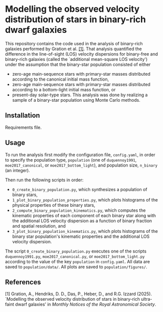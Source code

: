 # Modelling the observed velocity distribution of stars in binary-rich dwarf galaxies

This repository contains the code used in the analysis of binary-rich galaxies performed by Gration et al. [[1]](#1). That analysis quantified the difference in the line-of-sight (LOS) velocity dispersions for binary-free and binary-rich galaxies (called the `additional mean-square LOS velocity') under the assumption that the binary-star population consisted of either
- zero-age main-sequence stars with primary-star masses distributed according to the canonical initial mass function,
- zero-age main-sequence stars with primary-star masses distributed according to a bottom-light initial mass function, or
- present-day solar-type stars.
This analysis was done by realizing a sample of a binary-star population using Monte Carlo methods.

## Installation

Requirements file.

## Usage

To run the analysis first modify the configuration file, `config.yaml`, in order to specify the population type, `population` (one of `duquennoy1991`, `moe2017_canonical`, or `moe2017_bottom_light`), and population size, `n_binary` (an integer).

Then run the following scripts in order:
- `0_create_binary_population.py`, which synthesizes a population of binary stars,
- `1_plot_binary_population_properties.py`, which plots histograms of the physical properties of these binary stars,
- `2_compute_binary_population_kinematics.py`, which computes the kinematic properties of each component of each binary star along with the additional LOS velocity dispersion as a function of binary fraction and spatial resolution, and
- `3_plot_binary_population_kinematics.py`, which plots histograms of the binary star population's kinematic properties and the additional LOS velocity dispersion. 

The script `0_create_binary_population.py` executes one of the scripts `duquennoy1991.py`, `moe2017_canonical.py`, or `moe2017_bottom_light.py` according to the value of the key `population` in `config.yaml`. All data are saved to `population/data/`. All plots are saved to `population/figures/`.

## References
<a id="1">[1]</a> 
Gration, A., Hendriks, D. D., Das, P., Heber, D., and R.G. Izzard (2025). `Modelling the observed velocity distribution of stars in binary-rich ultra-faint dwarf galaxies' in _Monthly Notices of the Royal Astronomical
Society_.
